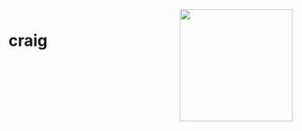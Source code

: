 <img align="right" width="200" height="200" src="https://emojipedia-us.s3.dualstack.us-west-1.amazonaws.com/thumbs/120/apple/271/rocket_1f680.png">

# craig
